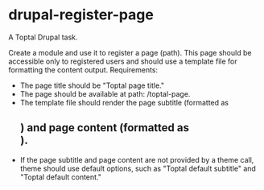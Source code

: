 # drupal-register-page

A Toptal Drupal task.

Create a module and use it to register a page (path). This page should be accessible only to registered users and should use a template file for formatting the content output. Requirements: 

- The page title should be "Toptal page title."
- The page should be available at path: /toptal-page.
- The template file should render the page subtitle (formatted as <h2 class="page-subtitle">) and page content (formatted as <div class="page-content">).
- If the page subtitle and page content are not provided by a theme call, theme should use default options, such as "Toptal default subtitle" and "Toptal default content."
